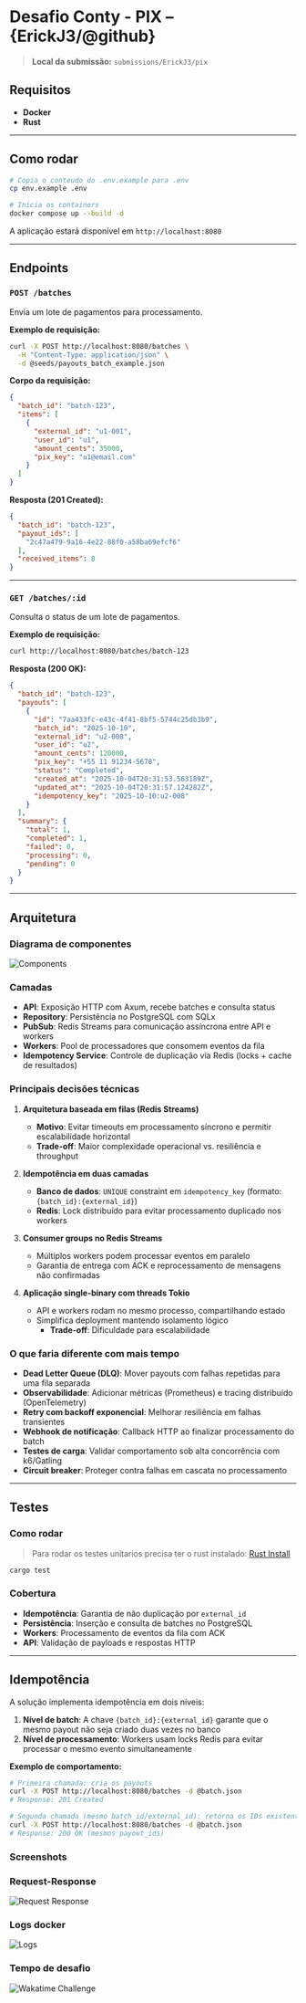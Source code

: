 # Desafio Conty - PIX – {ErickJ3/@github}

> **Local da submissão:** `submissions/ErickJ3/pix`

## Requisitos

- **Docker**
- **Rust**

---

## Como rodar

```bash
# Copia o conteudo do .env.example para .env
cp env.example .env

# Inicia os containers
docker compose up --build -d
```

A aplicação estará disponível em `http://localhost:8080`

---

## Endpoints

### `POST /batches`
Envia um lote de pagamentos para processamento.

**Exemplo de requisição:**
```bash
curl -X POST http://localhost:8080/batches \
  -H "Content-Type: application/json" \
  -d @seeds/payouts_batch_example.json
```

**Corpo da requisição:**
```json
{
  "batch_id": "batch-123",
  "items": [
    {
      "external_id": "u1-001",
      "user_id": "u1",
      "amount_cents": 35000,
      "pix_key": "u1@email.com"
    }
  ]
}
```

**Resposta (201 Created):**
```json
{
  "batch_id": "batch-123",
  "payout_ids": [
    "2c47a479-9a16-4e22-88f0-a58ba69efcf6"
  ],
  "received_items": 8
}
```

---

### `GET /batches/:id`
Consulta o status de um lote de pagamentos.

**Exemplo de requisição:**
```bash
curl http://localhost:8080/batches/batch-123
```

**Resposta (200 OK):**
```json
{
  "batch_id": "batch-123",
  "payouts": [
    {
      "id": "7aa433fc-e43c-4f41-8bf5-5744c25db3b9",
      "batch_id": "2025-10-10",
      "external_id": "u2-008",
      "user_id": "u2",
      "amount_cents": 120000,
      "pix_key": "+55 11 91234-5678",
      "status": "Completed",
      "created_at": "2025-10-04T20:31:53.563189Z",
      "updated_at": "2025-10-04T20:31:57.124282Z",
      "idempotency_key": "2025-10-10:u2-008"
    }
  ],
  "summary": {
    "total": 1,
    "completed": 1,
    "failed": 0,
    "processing": 0,
    "pending": 0
  }
}
```

---

## Arquitetura

### Diagrama de componentes

![Components](assets/arc.png)

### Camadas

- **API**: Exposição HTTP com Axum, recebe batches e consulta status
- **Repository**: Persistência no PostgreSQL com SQLx
- **PubSub**: Redis Streams para comunicação assíncrona entre API e workers
- **Workers**: Pool de processadores que consomem eventos da fila
- **Idempotency Service**: Controle de duplicação via Redis (locks + cache de resultados)

### Principais decisões técnicas

1. **Arquitetura baseada em filas (Redis Streams)**
   - **Motivo**: Evitar timeouts em processamento síncrono e permitir escalabilidade horizontal
   - **Trade-off**: Maior complexidade operacional vs. resiliência e throughput
   
2. **Idempotência em duas camadas**
   - **Banco de dados**: `UNIQUE` constraint em `idempotency_key` (formato: `{batch_id}:{external_id}`)
   - **Redis**: Lock distribuído para evitar processamento duplicado nos workers
   
3. **Consumer groups no Redis Streams**
   - Múltiplos workers podem processar eventos em paralelo
   - Garantia de entrega com ACK e reprocessamento de mensagens não confirmadas
   
4. **Aplicação single-binary com threads Tokio**
   - API e workers rodam no mesmo processo, compartilhando estado
   - Simplifica deployment mantendo isolamento lógico
      - **Trade-off**: Dificuldade para escalabilidade

### O que faria diferente com mais tempo

- **Dead Letter Queue (DLQ)**: Mover payouts com falhas repetidas para uma fila separada
- **Observabilidade**: Adicionar métricas (Prometheus) e tracing distribuído (OpenTelemetry)
- **Retry com backoff exponencial**: Melhorar resiliência em falhas transientes
- **Webhook de notificação**: Callback HTTP ao finalizar processamento do batch
- **Testes de carga**: Validar comportamento sob alta concorrência com k6/Gatling
- **Circuit breaker**: Proteger contra falhas em cascata no processamento

---

## Testes

### Como rodar

>  Para rodar os testes unitarios precisa ter o rust instalado: [Rust Install](https://rust-lang.org/learn/get-started/)

```bash
cargo test
```

### Cobertura

- **Idempotência**: Garantia de não duplicação por `external_id`
- **Persistência**: Inserção e consulta de batches no PostgreSQL
- **Workers**: Processamento de eventos da fila com ACK
- **API**: Validação de payloads e respostas HTTP

---

## Idempotência

A solução implementa idempotência em dois níveis:

1. **Nível de batch**: A chave `{batch_id}:{external_id}` garante que o mesmo payout não seja criado duas vezes no banco
2. **Nível de processamento**: Workers usam locks Redis para evitar processar o mesmo evento simultaneamente

**Exemplo de comportamento:**
```bash
# Primeira chamada: cria os payouts
curl -X POST http://localhost:8080/batches -d @batch.json
# Response: 201 Created

# Segunda chamada (mesmo batch_id/external_id): retorna os IDs existentes
curl -X POST http://localhost:8080/batches -d @batch.json
# Response: 200 OK (mesmos payout_ids)
```

### Screenshots

### Request-Response

![Request Response](assets/request-response.png)

### Logs docker

![Logs](assets/logs.png)

### Tempo de desafio

![Wakatime Challenge](assets/time-challenge.png)

